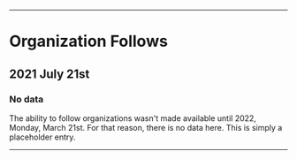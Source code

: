 
***

# Organization Follows

## 2021 July 21st

### No data

The ability to follow organizations wasn't made available until 2022, Monday, March 21st. For that reason, there is no data here. This is simply a placeholder entry.

***
